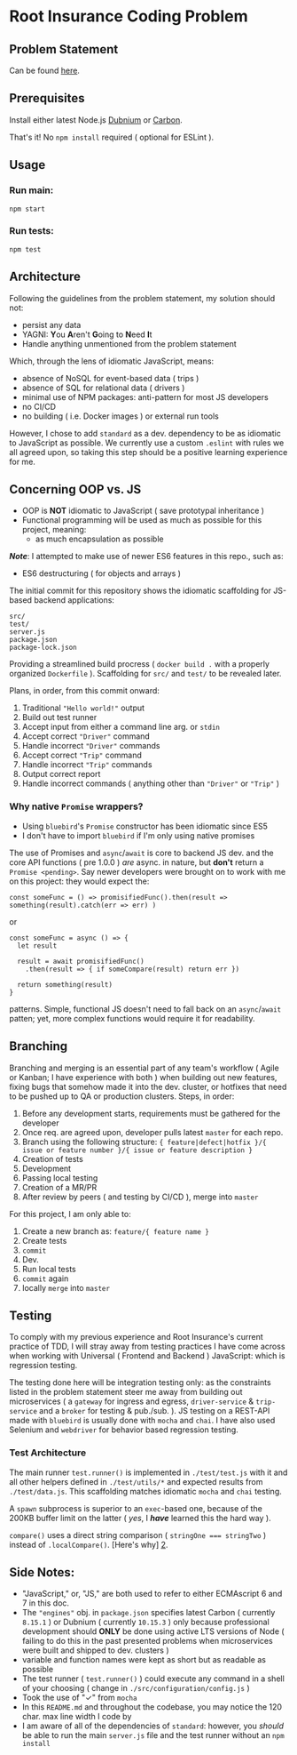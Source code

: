 # Root Insurance Coding Problem

## Problem Statement

Can be found [here][1].

## Prerequisites

Install either latest Node.js [Dubnium][2] or [Carbon][3].

That's it!  No `npm install` required ( optional for ESLint ).

## Usage

### Run main:

```
npm start
```

### Run tests:

```
npm test
```

## Architecture

Following the guidelines from the problem statement, my solution should not:
 - persist any data
 - YAGNI: **Y**ou **A**ren't **G**oing to **N**eed **I**t
 - Handle anything unmentioned from the problem statement
 
Which, through the lens of idiomatic JavaScript, means:
 - absence of NoSQL for event-based data ( trips )
 - absence of SQL for relational data ( drivers )
 - minimal use of NPM packages: anti-pattern for most JS developers
 - no CI/CD
 - no building ( i.e. Docker images ) or external run tools
 
However, I chose to add `standard` as a dev. dependency to be as idiomatic to JavaScript as possible.  We currently use
a custom `.eslint` with rules we all agreed upon, so taking this step should be a positive learning experience for me.

## Concerning OOP vs. JS
 - OOP is **NOT** idiomatic to JavaScript ( save prototypal inheritance )
 - Functional programming will be used as much as possible for this project, meaning:
   - as much encapsulation as possible
   
_**Note**_: I attempted to make use of newer ES6 features in this repo., such as:
 - ES6 destructuring ( for objects and arrays )

The initial commit for this repository shows the idiomatic scaffolding for JS-based backend applications:

```
src/
test/
server.js
package.json
package-lock.json
```

Providing a streamlined build procress ( `docker build .` with a properly organized `Dockerfile` ).
Scaffolding for `src/` and `test/` to be revealed later.

Plans, in order, from this commit onward:
 1. Traditional `"Hello world!"` output
 2. Build out test runner
 3. Accept input from either a command line arg. or `stdin`
 4. Accept correct `"Driver"` command
 5. Handle incorrect `"Driver"` commands
 6. Accept correct `"Trip"` command
 7. Handle incorrect `"Trip"` commands
 8. Output correct report
 9. Handle incorrect commands ( anything other than `"Driver"` or `"Trip"` )

### Why native `Promise` wrappers?

 - Using `bluebird`'s `Promise` constructor has been idiomatic since ES5
 - I don't have to import `bluebird` if I'm only using native promises

The use of Promises and `async`/`await` is core to backend JS dev. and the core API functions ( pre 1.0.0 ) _are_
 async. in nature, but **don't** return a `Promise <pending>`.  Say newer developers were brought on to work with me on
 this project: they would expect the: 
 
```
const someFunc = () => promisifiedFunc().then(result => something(result).catch(err => err) )
```

or

```
const someFunc = async () => {
  let result

  result = await promisifiedFunc()
    .then(result => { if someCompare(result) return err })

  return something(result)
}
```

patterns.  Simple, functional JS doesn't need to fall back on an `async`/`await` patten; yet, more complex functions
would require it for readability.

## Branching

Branching and merging is an essential part of any team's workflow ( Agile or Kanban; I have experience with both ) when
building out new features, fixing bugs that somehow made it into the dev. cluster, or hotfixes that need to be pushed up
to QA or production clusters.
Steps, in order:
 1. Before any development starts, requirements must be gathered for the developer
 2. Once req. are agreed upon, developer pulls latest `master` for each repo.
 3. Branch using the following structure: `{ feature|defect|hotfix }/{ issue or feature number }/{
 issue or feature description }`
 4. Creation of tests
 5. Development
 6. Passing local testing
 7. Creation of a MR/PR
 8. After review by peers ( and testing by CI/CD ), merge into `master`
 
For this project, I am only able to:
 1. Create a new branch as: `feature/{ feature name }`
 2. Create tests
 3. `commit`
 4. Dev.
 5. Run local tests
 6. `commit` again
 7. locally `merge` into `master`

## Testing

To comply with my previous experience and Root Insurance's current practice of TDD, I will stray away from testing
practices I have come across when working with Universal ( Frontend and Backend ) JavaScript: which is regression
testing.

The testing done here will be integration testing only: as the constraints listed in the problem statement steer me away
from building out microservices ( a `gateway` for ingress and egress, `driver-service` & `trip-service` and a `broker`
for testing & pub./sub. ).  JS testing on a REST-API made with `bluebird` is usually done with `mocha` and `chai`.  I
have also used Selenium and `webdriver` for behavior based regression testing.

### Test Architecture

The main runner `test.runner()` is implemented in `./test/test.js` with it and all other helpers defined in
`./test/utils/*` and expected results from `./test/data.js`.  This scaffolding matches idiomatic `mocha` and `chai`
testing.

A `spawn` subprocess is superior to an `exec`-based one, because of the 200KB buffer limit on the latter ( _yes_, I
_**have**_ learned this the hard way ).

`compare()` uses a direct string comparison ( `stringOne === stringTwo` ) instead of `.localCompare()`.  [Here's why]
[2].

## Side Notes:

 - "JavaScript," or, "JS," are both used to refer to either  ECMAscript 6 and 7 in this doc.
 - The `"engines"` obj. in `package.json` specifies latest Carbon ( currently `8.15.1` ) or Dubnium ( currently
 `10.15.3` ) only because professional development should **ONLY** be done using active LTS versions of Node ( failing
 to do this in the past presented problems when microservices were built and shipped to dev. clusters )
 - variable and function names were kept as short but as readable as possible
 - The test runner ( `test.runner()` ) could execute any command in a shell of your choosing ( change in
 `./src/configuration/config.js` )
 - Took the use of "✓" from `mocha` 
 - In this `README.md` and throughout the codebase, you may notice the 120 char. max line width I code by
 - I am aware of all of the dependencies of `standard`: however, you _should_ be able to run the main `server.js` file and the
 test runner without an `npm install`

[1]: https://gist.github.com/dan-manges/1e1854d0704cb9132b74
[2]: https://nodejs.org/dist/v10.15.3/
[3]: https://nodejs.org/dist/v8.15.1/
[2]: https://jsperf.com/localecompare/2
